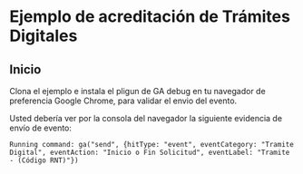# Ejemplo de acreditación de Trámites Digitales

## Inicio

Clona el ejemplo e instala el pligun de GA debug en tu navegador
de preferencia Google Chrome, para validar el envio del evento.

Usted debería ver por la consola del navegador la siguiente evidencia de envío de evento:


```
Running command: ga("send", {hitType: "event", eventCategory: "Tramite Digital", eventAction: "Inicio o Fin Solicitud", eventLabel: "Tramite - (Código RNT)"})

```




